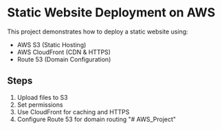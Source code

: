 # Static Website Deployment on AWS

This project demonstrates how to deploy a static website using:
- AWS S3 (Static Hosting)
- AWS CloudFront (CDN & HTTPS)
- Route 53 (Domain Configuration)

## Steps
1. Upload files to S3
2. Set permissions
3. Use CloudFront for caching and HTTPS
4. Configure Route 53 for domain routing
"# AWS_Project" 
